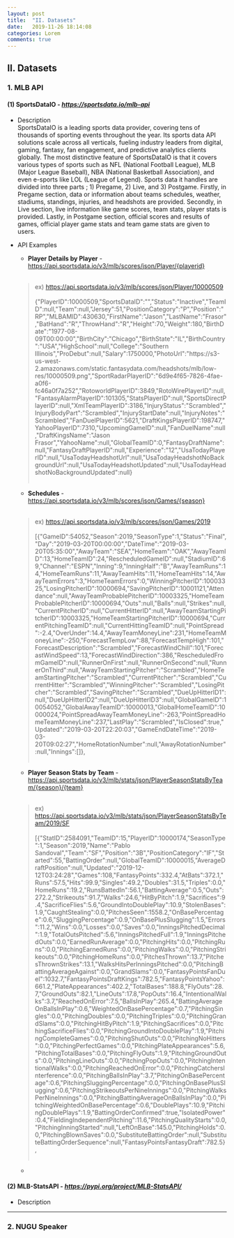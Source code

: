 ```yaml
---
layout: post
title:  "II. Datasets"
date:   2019-11-26 18:14:08
categories: Lorem
comments: true
---
```


## Ⅱ. Datasets

### 1. MLB API <br>
#### **(1) SportsDataIO - _https://sportsdata.io/mlb-api_** <br>
- Description <br>
SportsDataIO is a leading sports data provider, covering tens of thousands of sporting events throughout the year. Its sports data API solutions scale across all verticals, fueling industry leaders from digital, gaming, fantasy, fan engagement, and predictive analytics clients globally. The most distinctive feature of SportsDataIO is that it covers various types of sports such as NFL (National Football League), MLB (Major League Baseball), NBA (National Basketball Association), and even e-sports like LOL (League of Legend). Sports data it handles are divided into three parts ; 1) Pregame, 2) Live, and 3) Postgame. Firstly, in Pregame section, data or information about teams schedules, weather, stadiums, standings, injuries, and headshots are provided. Secondly, in Live section, live information like game scores, team stats, player stats is provided. Lastly, in Postgame section, official scores and results of games, official player game stats and team game stats are given to users. 

- API Examples
  - **Player Details by Player** - https://api.sportsdata.io/v3/mlb/scores/json/Player/{playerid} <br><br>
  >ex)  https://api.sportsdata.io/v3/mlb/scores/json/Player/10000509 <br><br>
  {"PlayerID":10000509,"SportsDataID":"","Status":"Inactive","TeamID":null,"Team":null,"Jersey":51,"PositionCategory":"P","Position":"RP","MLBAMID":430630,"FirstName":"Jason","LastName":"Frasor","BatHand":"R","ThrowHand":"R","Height":70,"Weight":180,"BirthDate":"1977-08-09T00:00:00","BirthCity":"Chicago","BirthState":"IL","BirthCountry":"USA","HighSchool":null,"College":"Southern Illinois","ProDebut":null,"Salary":1750000,"PhotoUrl":"https:\/\/s3-us-west-2.amazonaws.com\/static.fantasydata.com\/headshots\/mlb\/low-res\/10000509.png","SportRadarPlayerID":"6d9e4f65-7826-4fae-a0f6-fc46a0f7a252","RotoworldPlayerID":3849,"RotoWirePlayerID":null,"FantasyAlarmPlayerID":101305,"StatsPlayerID":null,"SportsDirectPlayerID":null,"XmlTeamPlayerID":3186,"InjuryStatus":"Scrambled","InjuryBodyPart":"Scrambled","InjuryStartDate":null,"InjuryNotes":"Scrambled","FanDuelPlayerID":5621,"DraftKingsPlayerID":198747,"YahooPlayerID":7310,"UpcomingGameID":null,"FanDuelName":null,"DraftKingsName":"Jason Frasor","YahooName":null,"GlobalTeamID":0,"FantasyDraftName":null,"FantasyDraftPlayerID":null,"Experience":"12","UsaTodayPlayerID":null,"UsaTodayHeadshotUrl":null,"UsaTodayHeadshotNoBackgroundUrl":null,"UsaTodayHeadshotUpdated":null,"UsaTodayHeadshotNoBackgroundUpdated":null}
<br><br>
  
  - **Schedules** - https://api.sportsdata.io/v3/mlb/scores/json/Games/{season} <br><br>
  >ex) https://api.sportsdata.io/v3/mlb/scores/json/Games/2019 <br><br>
  [{"GameID":54052,"Season":2019,"SeasonType":1,"Status":"Final","Day":"2019-03-20T00:00:00","DateTime":"2019-03-20T05:35:00","AwayTeam":"SEA","HomeTeam":"OAK","AwayTeamID":13,"HomeTeamID":24,"RescheduledGameID":null,"StadiumID":69,"Channel":"ESPN","Inning":9,"InningHalf":"B","AwayTeamRuns":14,"HomeTeamRuns":11,"AwayTeamHits":11,"HomeTeamHits":14,"AwayTeamErrors":3,"HomeTeamErrors":0,"WinningPitcherID":10003325,"LosingPitcherID":10000694,"SavingPitcherID":10001121,"Attendance":null,"AwayTeamProbablePitcherID":10003325,"HomeTeamProbablePitcherID":10000694,"Outs":null,"Balls":null,"Strikes":null,"CurrentPitcherID":null,"CurrentHitterID":null,"AwayTeamStartingPitcherID":10003325,"HomeTeamStartingPitcherID":10000694,"CurrentPitchingTeamID":null,"CurrentHittingTeamID":null,"PointSpread":-2.4,"OverUnder":14.4,"AwayTeamMoneyLine":231,"HomeTeamMoneyLine":-250,"ForecastTempLow":88,"ForecastTempHigh":101,"ForecastDescription":"Scrambled","ForecastWindChill":101,"ForecastWindSpeed":13,"ForecastWindDirection":386,"RescheduledFromGameID":null,"RunnerOnFirst":null,"RunnerOnSecond":null,"RunnerOnThird":null,"AwayTeamStartingPitcher":"Scrambled","HomeTeamStartingPitcher":"Scrambled","CurrentPitcher":"Scrambled","CurrentHitter":"Scrambled","WinningPitcher":"Scrambled","LosingPitcher":"Scrambled","SavingPitcher":"Scrambled","DueUpHitterID1":null,"DueUpHitterID2":null,"DueUpHitterID3":null,"GlobalGameID":10054052,"GlobalAwayTeamID":10000013,"GlobalHomeTeamID":10000024,"PointSpreadAwayTeamMoneyLine":-263,"PointSpreadHomeTeamMoneyLine":237,"LastPlay":"Scrambled","IsClosed":true,"Updated":"2019-03-20T22:20:03","GameEndDateTime":"2019-03-20T09:02:27","HomeRotationNumber":null,"AwayRotationNumber":null,"Innings":[]},
  <br><br>
  
  - **Player Season Stats by Team** - https://api.sportsdata.io/v3/mlb/stats/json/PlayerSeasonStatsByTeam/{season}/{team} <br><br>
  >ex) https://api.sportsdata.io/v3/mlb/stats/json/PlayerSeasonStatsByTeam/2019/SF <br><br>
  [{"StatID":2584091,"TeamID":15,"PlayerID":10000174,"SeasonType":1,"Season":2019,"Name":"Pablo Sandoval","Team":"SF","Position":"3B","PositionCategory":"IF","Started":55,"BattingOrder":null,"GlobalTeamID":10000015,"AverageDraftPosition":null,"Updated":"2019-12-12T03:24:28","Games":108,"FantasyPoints":332.4,"AtBats":372.1,"Runs":57.5,"Hits":99.9,"Singles":49.2,"Doubles":31.5,"Triples":0.0,"HomeRuns":19.2,"RunsBattedIn":56.1,"BattingAverage":0.5,"Outs":272.2,"Strikeouts":91.7,"Walks":24.6,"HitByPitch":1.9,"Sacrifices":9.4,"SacrificeFlies":5.6,"GroundIntoDoublePlay":10.9,"StolenBases":1.9,"CaughtStealing":0.0,"PitchesSeen":1558.2,"OnBasePercentage":0.6,"SluggingPercentage":0.9,"OnBasePlusSlugging":1.5,"Errors":11.2,"Wins":0.0,"Losses":0.0,"Saves":0.0,"InningsPitchedDecimal":1.9,"TotalOutsPitched":5.6,"InningsPitchedFull":1.9,"InningsPitchedOuts":0.0,"EarnedRunAverage":0.0,"PitchingHits":0.0,"PitchingRuns":0.0,"PitchingEarnedRuns":0.0,"PitchingWalks":0.0,"PitchingStrikeouts":0.0,"PitchingHomeRuns":0.0,"PitchesThrown":13.7,"PitchesThrownStrikes":13.1,"WalksHitsPerInningsPitched":0.0,"PitchingBattingAverageAgainst":0.0,"GrandSlams":0.0,"FantasyPointsFanDuel":1032.7,"FantasyPointsDraftKings":782.5,"FantasyPointsYahoo":661.2,"PlateAppearances":402.2,"TotalBases":188.8,"FlyOuts":28.7,"GroundOuts":82.1,"LineOuts":17.8,"PopOuts":16.4,"IntentionalWalks":3.7,"ReachedOnError":7.5,"BallsInPlay":265.4,"BattingAverageOnBallsInPlay":0.6,"WeightedOnBasePercentage":0.7,"PitchingSingles":0.0,"PitchingDoubles":0.0,"PitchingTriples":0.0,"PitchingGrandSlams":0.0,"PitchingHitByPitch":1.9,"PitchingSacrifices":0.0,"PitchingSacrificeFlies":0.0,"PitchingGroundIntoDoublePlay":1.9,"PitchingCompleteGames":0.0,"PitchingShutOuts":0.0,"PitchingNoHitters":0.0,"PitchingPerfectGames":0.0,"PitchingPlateAppearances":5.6,"PitchingTotalBases":0.0,"PitchingFlyOuts":1.9,"PitchingGroundOuts":0.0,"PitchingLineOuts":0.0,"PitchingPopOuts":0.0,"PitchingIntentionalWalks":0.0,"PitchingReachedOnError":0.0,"PitchingCatchersInterference":0.0,"PitchingBallsInPlay":3.7,"PitchingOnBasePercentage":0.6,"PitchingSluggingPercentage":0.0,"PitchingOnBasePlusSlugging":0.6,"PitchingStrikeoutsPerNineInnings":0.0,"PitchingWalksPerNineInnings":0.0,"PitchingBattingAverageOnBallsInPlay":0.0,"PitchingWeightedOnBasePercentage":0.6,"DoublePlays":10.9,"PitchingDoublePlays":1.9,"BattingOrderConfirmed":true,"IsolatedPower":0.4,"FieldingIndependentPitching":11.6,"PitchingQualityStarts":0.0,"PitchingInningStarted":null,"LeftOnBase":145.0,"PitchingHolds":0.0,"PitchingBlownSaves":0.0,"SubstituteBattingOrder":null,"SubstituteBattingOrderSequence":null,"FantasyPointsFantasyDraft":782.5},
  <br><br>
  
  
  
  
  

  


  
  
  
  
  
  
  - 



#### **(2) MLB-StatsAPI - _https://pypi.org/project/MLB-StatsAPI/_** <br>
- Description <br>







--- 
### 2. NUGU Speaker






